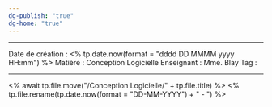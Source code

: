 ```yaml
---
dg-publish: "true"
dg-home: "true"
---
```

 ---

 Date de création : <% tp.date.now(format = "dddd DD MMMM yyyy HH:mm") %>
 Matière : Conception Logicielle
 Enseignant : Mme. Blay
 Tag :

---

 <% await tp.file.move("/Conception Logicielle/" + tp.file.title) %>
 <% tp.file.rename(tp.date.now(format = "DD-MM-YYYY") + " - ") %>
